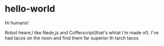 # hello-world

Hi humans!

Robot heare,I like Nede,js and Cofferscript(that's whtat i'm made of).
I've had tacos on the noon and find them far superior th tarch tacos
